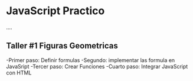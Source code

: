 # JavaScript Practico

....


## Taller #1 Figuras Geometricas

-Primer paso: Definir formulas
-Segundo: implementar las formula en JavaSript
-Tercer paso: Crear Funciones
-Cuarto paso: Integrar JavaScript con HTML
